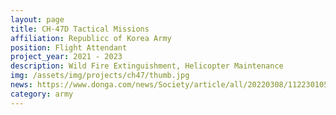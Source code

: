 ```yaml
---
layout: page
title: CH-47D Tactical Missions
affiliation: Republicc of Korea Army
position: Flight Attendant
project_year: 2021 - 2023
description: Wild Fire Extinguishment, Helicopter Maintenance
img: /assets/img/projects/ch47/thumb.jpg
news: https://www.donga.com/news/Society/article/all/20220308/112230105/1
category: army
---
```

